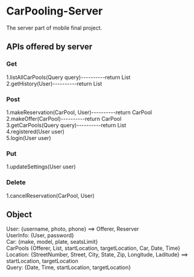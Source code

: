 # CarPooling-Server
The server part of mobile final project.
## APIs offered by server
### Get
1.listAllCarPools(Query query)----------return List<CarPools>		<br>
2.getHistory(User)----------return List<CarPool>
  
### Post
1.makeReservation(CarPool, User)----------return CarPool  <br>
2.makeOffer(CarPool)----------return CarPool    <br>
3.getCarPools(Query query)----------return List<CarPools>   <br>
4.registered(User user)   <br>
5.login(User user)   

### Put
1.updateSettings(User user)
  
### Delete
1.cancelReservation(CarPool, User)

## Object
User: {username, photo, phone} ==> Offerer, Reserver  <br>
UserInfo: {User, password}   <br>
Car: {make, model, plate, seatsLimit}   <br>
CarPools {Offerer, List<Reserver>, startLocation, targetLocation, Car, Date, Time} <br>
Location: {StreetNumber, Street, City, State, Zip, Longitude, Laditude} ==> startLocation, targetLocation <br>
Query: {Date, Time, startLocation, targetLocation}


